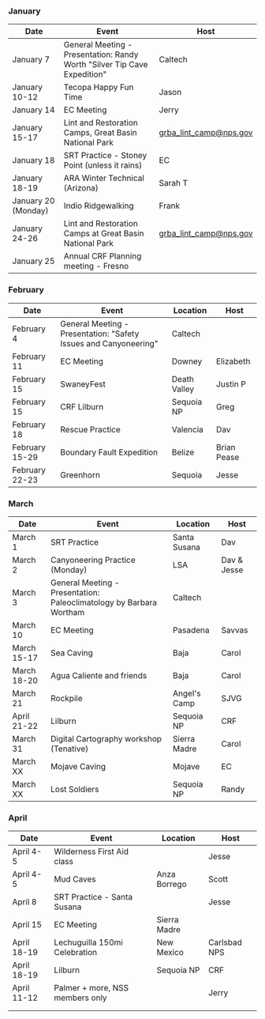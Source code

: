 ### January
| Date | Event | Host |
| --- | --- | --- |
| January 7 | General Meeting - Presentation: Randy Worth "Silver Tip Cave Expedition" | Caltech |
| January 10-12 | Tecopa Happy Fun Time | Jason |
| January 14 | EC Meeting | Jerry |
| January 15-17 | Lint and Restoration Camps, Great Basin National Park | grba_lint_camp@nps.gov |
| January 18 | SRT Practice - Stoney Point (unless it rains) | EC |
| January 18-19 | ARA Winter Technical (Arizona) | Sarah T |
| January 20 (Monday) | Indio Ridgewalking | Frank |
| January 24-26 | Lint and Restoration Camps at Great Basin National Park | grba_lint_camp@nps.gov |
| January 25 | Annual CRF Planning meeting - Fresno |  |

### February
| Date | Event | Location | Host |
| --- | --- | --- | --- |
| February 4 | General Meeting - Presentation: "Safety Issues and Canyoneering" | Caltech | |
| February 11 | EC Meeting | Downey | Elizabeth |
| February 15 | SwaneyFest | Death Valley | Justin P |
| February 15 | CRF Lilburn | Sequoia NP | Greg |
| February 18 | Rescue Practice | Valencia | Dav |
| February 15-29 | Boundary Fault Expedition | Belize | Brian Pease |
| February 22-23 | Greenhorn | Sequoia | Jesse |

### March
| Date | Event | Location | Host |
| --- | --- | --- | --- |
| March 1 | SRT Practice | Santa Susana | Dav |
| March 2 | Canyoneering Practice (Monday) | LSA | Dav & Jesse |
| March 3 | General Meeting - Presentation: Paleoclimatology by Barbara Wortham | Caltech | |
| March 10 | EC Meeting | Pasadena | Savvas |
| March 15-17 | Sea Caving | Baja | Carol |
| March 18-20 | Agua Caliente and friends | Baja | Carol |
| March 21 | Rockpile | Angel's Camp | SJVG |
| April 21-22 | Lilburn | Sequoia NP | CRF |
| March 31 | Digital Cartography workshop (Tenative) | Sierra Madre | Carol |
| March XX | Mojave Caving | Mojave | EC |
| March XX | Lost Soldiers | Sequoia NP | Randy |


### April
| Date | Event | Location | Host |
| --- | --- | --- | --- |
| April 4-5 | Wilderness First Aid class  | | Jesse |
| April 4-5 | Mud Caves | Anza Borrego | Scott |
| April 8 | SRT Practice - Santa Susana | | Jesse |
| April 15 | EC Meeting  | Sierra Madre | | Carol |
| April 18-19 | Lechuguilla 150mi Celebration | New Mexico | Carlsbad NPS |
| April 18-19 | Lilburn | Sequoia NP | CRF |
| April 11-12 | Palmer + more, NSS members only | | Jerry |
| | | |
| | | |

